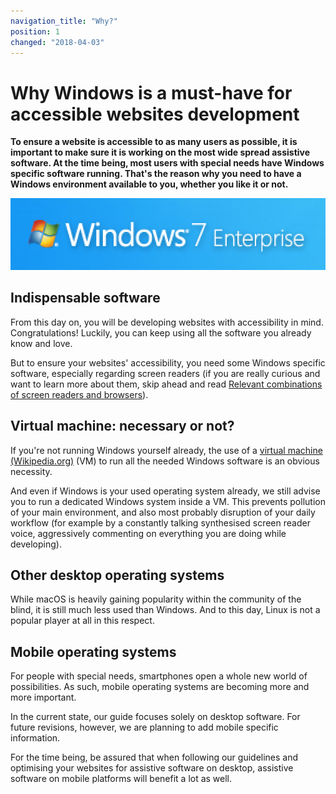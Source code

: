 ```yaml
---
navigation_title: "Why?"
position: 1
changed: "2018-04-03"
---
```


# Why Windows is a must-have for accessible websites development

**To ensure a website is accessible to as many users as possible, it is important to make sure it is working on the most wide spread assistive software. At the time being, most users with special needs have Windows specific software running. That's the reason why you need to have a Windows environment available to you, whether you like it or not.**

![Windows 7 logo](_media/windows-7-logo.png)

## Indispensable software

From this day on, you will be developing websites with accessibility in mind. Congratulations! Luckily, you can keep using all the software you already know and love.

But to ensure your websites' accessibility, you need some Windows specific software, especially regarding screen readers (if you are really curious and want to learn more about them, skip ahead and read [Relevant combinations of screen readers and browsers](/knowledge/desktop-screen-readers/relevant-combos)).

## Virtual machine: necessary or not?

If you're not running Windows yourself already, the use of a [virtual machine (Wikipedia.org)](https://en.wikipedia.org/wiki/Virtual_machine) (VM) to run all the needed Windows software is an obvious necessity.

And even if Windows is your used operating system already, we still advise you to run a dedicated Windows system inside a VM. This prevents pollution of your main environment, and also most probably disruption of your daily workflow (for example by a constantly talking synthesised screen reader voice, aggressively commenting on everything you are doing while developing).

## Other desktop operating systems

While macOS is heavily gaining popularity within the community of the blind, it is still much less used than Windows. And to this day, Linux is not a popular player at all in this respect.

## Mobile operating systems

For people with special needs, smartphones open a whole new world of possibilities. As such, mobile operating systems are becoming more and more important.

In the current state, our guide focuses solely on desktop software. For future revisions, however, we are planning to add mobile specific information.

For the time being, be assured that when following our guidelines and optimising your websites for assistive software on desktop, assistive software on mobile platforms will benefit a lot as well.